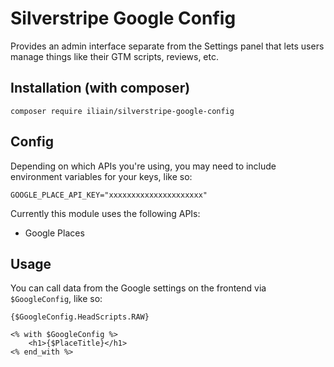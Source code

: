 # Silverstripe Google Config

Provides an admin interface separate from the Settings panel that lets users manage things like their GTM scripts, reviews, etc.

## Installation (with composer)

	composer require iliain/silverstripe-google-config

## Config

Depending on which APIs you're using, you may need to include environment variables for your keys, like so:

```
GOOGLE_PLACE_API_KEY="xxxxxxxxxxxxxxxxxxxxx"
```

Currently this module uses the following APIs:

* Google Places

## Usage

You can call data from the Google settings on the frontend via `$GoogleConfig`, like so:

```
{$GoogleConfig.HeadScripts.RAW}

<% with $GoogleConfig %>
    <h1>{$PlaceTitle}</h1>
<% end_with %>
```

